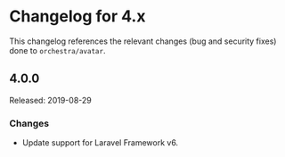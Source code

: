 # Changelog for 4.x

This changelog references the relevant changes (bug and security fixes) done to `orchestra/avatar`.

## 4.0.0

Released: 2019-08-29

### Changes

* Update support for Laravel Framework v6.
